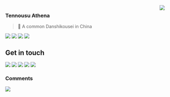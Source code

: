 <a href="#">
<img align="right" src="https://github-readme-stats.vercel.app/api?username=TennousuAthena&show_icons=true&title_color=fff&icon_color=ffef86&text_color=9f9f9f&bg_color=151515">
</a>

### Tennousu Athena

> 👦 A common Danshikousei in China 

![](https://img.shields.io/badge/-PHP-777bb3?style=flat-square&logo=php&labelColor=777bb3&logoColor=fff) ![](https://img.shields.io/badge/-JavaScript-e5cd0c?style=flat-square&logo=JavaScript&labelColor=f7df1e&logoColor=000) ![](https://img.shields.io/badge/-HTML5-e34f26?style=flat-square&logo=HTML5&logoColor=fff) ![](https://img.shields.io/badge/-Python-356c99?style=flat-square&logo=python&labelColor=356c99&logoColor=fff)

## Get in touch

[![](https://img.shields.io/badge/-@_TennousuAthena-1ca0f1?style=flat-square&labelColor=1ca0f1&logo=twitter&logoColor=white)](https://twitter.com/_TennousuAthena) [![](https://img.shields.io/badge/-https://lemoe.cn-0e83cd?style=flat-square&logo=Blogger&logoColor=fff)](https://lemoe.cn) [![](https://img.shields.io/badge/-t.me/qingcaomc-3db6f1?style=flat-square&logo=Telegram&logoColor=2ca5e0)](https://t.me/s/qctech_news) [![](https://img.shields.io/badge/-@TennousuAthena@x61.uk-2f86d3?style=flat-square&logo=mastodon&logoColor=white&labelColor=2f86d3)](https://x61.uk/@TennousuAthena) ![](https://img.shields.io/badge/GnuPG-F5C652190F0A0F0F-informational?style=flat-square)

### Comments

<a href="https://chat.qmcmc.cn/room/@athena">
  
![](https://chat.qmcmc.cn/room/@athena/svg?width=600&height=100&limit=10&theme&fontSize=14&title=comments:%20~)
  
</a>
